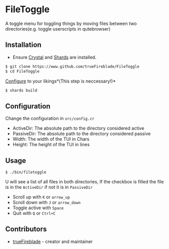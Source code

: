 # FileToggle

A toggle menu for toggling things by moving files between two directories(e.g. toggle userscripts in qutebrowser)

## Installation

* Ensure [Crystal](https://crystal-lang.org/) and [Shards](https://github.com/crystal-lang/shards) are installed.
```bash
$ git clone https://www.github.com/trueFireblade/FileToggle
$ cd FileToggle
```
[Configure](#configuration) to your likings*(This step is neccessary!)*
```bash
$ shards build
```

## Configuration
Change the configuration in `src/config.cr`
* ActiveDir: The absolute path to the directory considered active
* PassiveDir: The absolute path to the directory considered passive
* Width: The width of the TUI in Chars
* Height: The height of the TUI in lines

## Usage
```
$ ./bin/filetoggle
```
U will see a list of all files in both directories, If the checkbox is filled the file is in the `ActiveDir` if not it is in `PassiveDir`
* Scroll up with `K` or `arrow_up`
* Scroll down with `J` or `arrow_down`
* Toggle active with `Space`
* Quit with `Q` or `Ctrl+C`

## Contributors

- [trueFireblade](https://github.com/trueFireblade) - creator and maintainer
